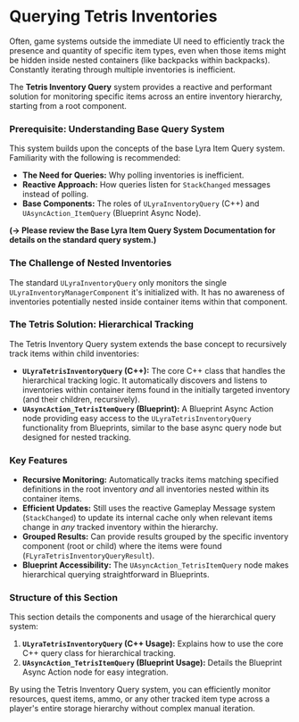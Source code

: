 # Querying Tetris Inventories

Often, game systems outside the immediate UI need to efficiently track the presence and quantity of specific item types, even when those items might be hidden inside nested containers (like backpacks within backpacks). Constantly iterating through multiple inventories is inefficient.

The **Tetris Inventory Query** system provides a reactive and performant solution for monitoring specific items across an entire inventory hierarchy, starting from a root component.

### Prerequisite: Understanding Base Query System

This system builds upon the concepts of the base Lyra Item Query system. Familiarity with the following is recommended:

* **The Need for Queries:** Why polling inventories is inefficient.
* **Reactive Approach:** How queries listen for `StackChanged` messages instead of polling.
* **Base Components:** The roles of `ULyraInventoryQuery` (C++) and `UAsyncAction_ItemQuery` (Blueprint Async Node).

**(-> Please review the Base Lyra Item Query System Documentation for details on the standard query system.)**

### The Challenge of Nested Inventories

The standard `ULyraInventoryQuery` only monitors the single `ULyraInventoryManagerComponent` it's initialized with. It has no awareness of inventories potentially nested inside container items within that component.

### The Tetris Solution: Hierarchical Tracking

The Tetris Inventory Query system extends the base concept to recursively track items within child inventories:

* **`ULyraTetrisInventoryQuery` (C++):** The core C++ class that handles the hierarchical tracking logic. It automatically discovers and listens to inventories within container items found in the initially targeted inventory (and their children, recursively).
* **`UAsyncAction_TetrisItemQuery` (Blueprint):** A Blueprint Async Action node providing easy access to the `ULyraTetrisInventoryQuery` functionality from Blueprints, similar to the base async query node but designed for nested tracking.

### Key Features

* **Recursive Monitoring:** Automatically tracks items matching specified definitions in the root inventory _and_ all inventories nested within its container items.
* **Efficient Updates:** Still uses the reactive Gameplay Message system (`StackChanged`) to update its internal cache only when relevant items change in _any_ tracked inventory within the hierarchy.
* **Grouped Results:** Can provide results grouped by the specific inventory component (root or child) where the items were found (`FLyraTetrisInventoryQueryResult`).
* **Blueprint Accessibility:** The `UAsyncAction_TetrisItemQuery` node makes hierarchical querying straightforward in Blueprints.

### Structure of this Section

This section details the components and usage of the hierarchical query system:

1. **`ULyraTetrisInventoryQuery` (C++ Usage):** Explains how to use the core C++ query class for hierarchical tracking.
2. **`UAsyncAction_TetrisItemQuery` (Blueprint Usage):** Details the Blueprint Async Action node for easy integration.

By using the Tetris Inventory Query system, you can efficiently monitor resources, quest items, ammo, or any other tracked item type across a player's entire storage hierarchy without complex manual iteration.
